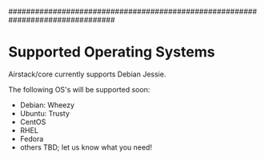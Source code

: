 ################################################################################

# Supported Operating Systems

Airstack/core currently supports Debian Jessie.

The following OS's will be supported soon:

- Debian: Wheezy
- Ubuntu: Trusty
- CentOS
- RHEL
- Fedora
- others TBD; let us know what you need!
